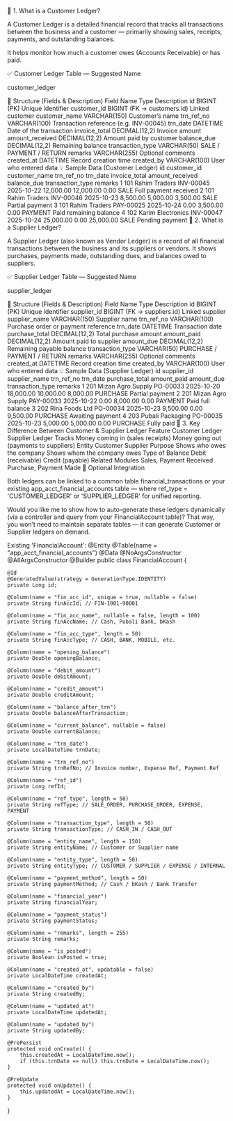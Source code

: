 🧾 1. What is a Customer Ledger?

A Customer Ledger is a detailed financial record that tracks all transactions between the business and a customer — primarily showing sales, receipts, payments, and outstanding balances.

It helps monitor how much a customer owes (Accounts Receivable) or has paid.

✅ Customer Ledger Table — Suggested Name

customer_ledger

🧱 Structure (Fields & Description)
Field Name	Type	Description
id	BIGINT (PK)	Unique identifier
customer_id	BIGINT (FK → customers.id)	Linked customer
customer_name	VARCHAR(150)	Customer’s name
trn_ref_no	VARCHAR(100)	Transaction reference (e.g. INV-00045)
trn_date	DATETIME	Date of the transaction
invoice_total	DECIMAL(12,2)	Invoice amount
amount_received	DECIMAL(12,2)	Amount paid by customer
balance_due	DECIMAL(12,2)	Remaining balance
transaction_type	VARCHAR(50)	SALE / PAYMENT / RETURN
remarks	VARCHAR(255)	Optional comments
created_at	DATETIME	Record creation time
created_by	VARCHAR(100)	User who entered data
💡 Sample Data (Customer Ledger)
id	customer_id	customer_name	trn_ref_no	trn_date	invoice_total	amount_received	balance_due	transaction_type	remarks
1	101	Rahim Traders	INV-00045	2025-10-22	12,000.00	12,000.00	0.00	SALE	Full payment received
2	101	Rahim Traders	INV-00046	2025-10-23	8,500.00	5,000.00	3,500.00	SALE	Partial payment
3	101	Rahim Traders	PAY-00025	2025-10-24	0.00	3,500.00	0.00	PAYMENT	Paid remaining balance
4	102	Karim Electronics	INV-00047	2025-10-24	25,000.00	0.00	25,000.00	SALE	Pending payment
🧾 2. What is a Supplier Ledger?

A Supplier Ledger (also known as Vendor Ledger) is a record of all financial transactions between the business and its suppliers or vendors.
It shows purchases, payments made, outstanding dues, and balances owed to suppliers.

✅ Supplier Ledger Table — Suggested Name

supplier_ledger

🧱 Structure (Fields & Description)
Field Name	Type	Description
id	BIGINT (PK)	Unique identifier
supplier_id	BIGINT (FK → suppliers.id)	Linked supplier
supplier_name	VARCHAR(150)	Supplier name
trn_ref_no	VARCHAR(100)	Purchase order or payment reference
trn_date	DATETIME	Transaction date
purchase_total	DECIMAL(12,2)	Total purchase amount
amount_paid	DECIMAL(12,2)	Amount paid to supplier
amount_due	DECIMAL(12,2)	Remaining payable balance
transaction_type	VARCHAR(50)	PURCHASE / PAYMENT / RETURN
remarks	VARCHAR(255)	Optional comments
created_at	DATETIME	Record creation time
created_by	VARCHAR(100)	User who entered data
💡 Sample Data (Supplier Ledger)
id	supplier_id	supplier_name	trn_ref_no	trn_date	purchase_total	amount_paid	amount_due	transaction_type	remarks
1	201	Mizan Agro Supply	PO-00033	2025-10-20	18,000.00	10,000.00	8,000.00	PURCHASE	Partial payment
2	201	Mizan Agro Supply	PAY-00033	2025-10-22	0.00	8,000.00	0.00	PAYMENT	Paid full balance
3	202	Rina Foods Ltd	PO-00034	2025-10-23	9,500.00	0.00	9,500.00	PURCHASE	Awaiting payment
4	203	Pubali Packaging	PO-00035	2025-10-23	5,000.00	5,000.00	0.00	PURCHASE	Fully paid
🧮 3. Key Difference Between Customer & Supplier Ledger
Feature	Customer Ledger	Supplier Ledger
Tracks	Money coming in (sales receipts)	Money going out (payments to suppliers)
Entity	Customer	Supplier
Purpose	Shows who owes the company	Shows whom the company owes
Type of Balance	Debit (receivable)	Credit (payable)
Related Modules	Sales, Payment Received	Purchase, Payment Made
🔗 Optional Integration

Both ledgers can be linked to a common table financial_transactions or your existing
app_acct_financial_accounts table —
where ref_type = 'CUSTOMER_LEDGER' or 'SUPPLIER_LEDGER' for unified reporting.

Would you like me to show how to auto-generate these ledgers dynamically (via a controller and query from your FinancialAccount table)? That way, you won’t need to maintain separate tables — it can generate Customer or Supplier ledgers on demand.

Existing 'FinancialAccount':
@Entity
@Table(name = "app_acct_financial_accounts")
@Data
@NoArgsConstructor
@AllArgsConstructor
@Builder
public class FinancialAccount {

    @Id
    @GeneratedValue(strategy = GenerationType.IDENTITY)
    private Long id;

    @Column(name = "fin_acc_id", unique = true, nullable = false)
    private String finAccId; // FIN-1001-90001

    @Column(name = "fin_acc_name", nullable = false, length = 100)
    private String finAccName; // Cash, Pubali Bank, bKash

    @Column(name = "fin_acc_type", length = 50)
    private String finAccType; // CASH, BANK, MOBILE, etc.

    @Column(name = "opening_balance")
    private Double openingBalance;

    @Column(name = "debit_amount")
    private Double debitAmount;

    @Column(name = "credit_amount")
    private Double creditAmount;

    @Column(name = "balance_after_trn")
    private Double balanceAfterTransaction;

    @Column(name = "current_balance", nullable = false)
    private Double currentBalance;

    @Column(name = "trn_date")
    private LocalDateTime trnDate;

    @Column(name = "trn_ref_no")
    private String trnRefNo; // Invoice number, Expense Ref, Payment Ref

    @Column(name = "ref_id")
    private Long refId;

    @Column(name = "ref_type", length = 50)
    private String refType; // SALE_ORDER, PURCHASE_ORDER, EXPENSE, PAYMENT

    @Column(name = "transaction_type", length = 50)
    private String transactionType; // CASH_IN / CASH_OUT

    @Column(name = "entity_name", length = 150)
    private String entityName; // Customer or Supplier name

    @Column(name = "entity_type", length = 50)
    private String entityType; // CUSTOMER / SUPPLIER / EXPENSE / INTERNAL

    @Column(name = "payment_method", length = 50)
    private String paymentMethod; // Cash / bKash / Bank Transfer

    @Column(name = "financial_year")
    private String financialYear;

    @Column(name = "payment_status")
    private String paymentStatus;

    @Column(name = "remarks", length = 255)
    private String remarks;

    @Column(name = "is_posted")
    private Boolean isPosted = true;

    @Column(name = "created_at", updatable = false)
    private LocalDateTime createdAt;

    @Column(name = "created_by")
    private String createdBy;

    @Column(name = "updated_at")
    private LocalDateTime updatedAt;

    @Column(name = "updated_by")
    private String updatedBy;

    @PrePersist
    protected void onCreate() {
        this.createdAt = LocalDateTime.now();
        if (this.trnDate == null) this.trnDate = LocalDateTime.now();
    }

    @PreUpdate
    protected void onUpdate() {
        this.updatedAt = LocalDateTime.now();
    }
}


